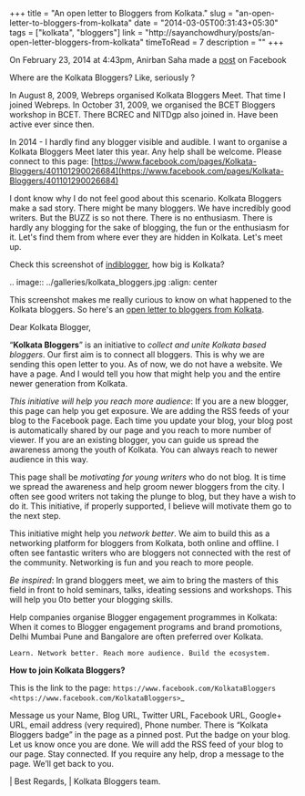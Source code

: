 +++
title   = "An open letter to Bloggers from Kolkata."
slug    = "an-open-letter-to-bloggers-from-kolkata"
date    = "2014-03-05T00:31:43+05:30"
tags    = ["kolkata", "bloggers"]
link    = "http://sayanchowdhury/posts/an-open-letter-bloggers-from-kolkata"
timeToRead = 7
description = ""
+++

On February 23, 2014 at 4:43pm, Anirban Saha made a
[post](https://www.facebook.com/notes/anirban-saha/about-kolkata-bloggers/649516675111111) on Facebook

 Where are the Kolkata Bloggers?
 Like, seriously ?

 In August 8, 2009, Webreps organised Kolkata Bloggers Meet. That time I joined Webreps.
 In October 31, 2009, we organised the BCET Bloggers workshop in BCET. There BCREC and NITDgp also joined in.
 Have been active ever since then.

 In 2014 - I hardly find any blogger visible and audible.
 I want to organise a Kolkata Bloggers Meet later this year. Any help shall be welcome.
 Please connect to this page:
 [https://www.facebook.com/pages/Kolkata-Bloggers/401101290026684](https://www.facebook.com/pages/Kolkata-Bloggers/401101290026684)


 I dont know why I do not feel good about this scenario. Kolkata Bloggers make a sad story. There might be many bloggers. We have incredibly good writers. But the BUZZ is so not there. There is no enthusiasm.
 There is hardly any blogging for the sake of blogging, the fun or the enthusiasm for it.
 Let's find them from where ever they are hidden in Kolkata. Let's meet up.

 Check this screenshot of [indiblogger](http://www.indiblogger.in/), how big is Kolkata?

.. image:: ../galleries/kolkata_bloggers.jpg
    :align: center


This screenshot makes me really curious to know on what happened to the Kolkata
bloggers. So here's an [open letter to bloggers from
Kolkata](https://www.dropbox.com/s/9zs3ac7g7vpzn8b/An%20open%20letter%20to%20Bloggers%20from%20Kolkata.pdf).


 Dear Kolkata Blogger,

 “**Kolkata Bloggers**” is an initiative to *collect and unite Kolkata based bloggers*.
 Our first aim is to connect all bloggers. This is why we are sending this open
 letter to you. As of now, we do not have a website. We have a page. And I would
 tell you how that might help you and the entire newer generation from Kolkata.

 *This initiative will help you reach more audience*: If you are a new blogger, this
 page can help you get exposure. We are adding the RSS feeds of your blog to
 the Facebook page. Each time you update your blog, your blog post is
 automatically shared by our page and you reach to more number of viewer. If
 you are an existing blogger, you can guide us spread the awareness among the
 youth of Kolkata. You can always reach to newer audience in this way.

 This page shall be *motivating for young writers* who do not blog. It is time we
 spread the awareness and help groom newer bloggers from the city. I often see
 good writers not taking the plunge to blog, but they have a wish to do it. This
 initiative, if properly supported, I believe will motivate them go to the next step.

 This initiative might help you *network better*. We aim to build this as a
 networking platform for bloggers from Kolkata, both online and offline. I often
 see fantastic writers who are bloggers not connected with the rest of the
 community. Networking is fun and you reach to more people.

 *Be inspired*: In grand bloggers meet, we aim to bring the masters of this field in
 front to hold seminars, talks, ideating sessions and workshops. This will help you
 0to better your blogging skills.

 Help companies organise Blogger engagement programmes in Kolkata: When it
 comes to Blogger engagement programs and brand promotions, Delhi Mumbai
 Pune and Bangalore are often preferred over Kolkata.

 ``Learn. Network better. Reach more audience. Build the ecosystem.``

 **How to join Kolkata Bloggers?**

 This is the link to the page: `https://www.facebook.com/KolkataBloggers  <https://www.facebook.com/KolkataBloggers>`_

 Message us your Name, Blog URL, Twitter URL, Facebook URL, Google+ URL,
 email address (very required), Phone number. There is “Kolkata Bloggers badge”
 in the page as a pinned post. Put the badge on your blog. Let us know once you
 are done. We will add the RSS feed of your blog to our page. Stay connected.
 If you require any help, drop a message to the page. We’ll get back to you.

 | Best Regards,
 | Kolkata Bloggers team.
